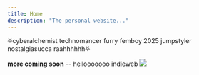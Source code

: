 ```yaml
---
title: Home
description: "The personal website..."
---
```

⛧cyberalchemist technomancer furry femboy 2025 jumpstyler nostalgiasucca raahhhhhh⛧

**more coming soon** -- hellooooooo indieweb
<img src="/images/great_horned_cat.jpg">


